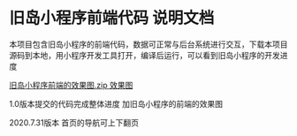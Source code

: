 # 旧岛小程序前端代码 说明文档


本项目包含旧岛小程序的前端代码，数据可正常与后台系统进行交互，下载本项目源码到本地，用小程序开发工具打开，编译后运行，可以看到旧岛小程序的开发进度

[旧岛小程序前端的效果图.zip 效果图](https://github.com/Xiao01/old_island/blob/master/旧岛小程序前端的效果图.zip)

1.0版本提交的代码完成整体进度
加旧岛小程序的前端的效果图

2020.7.31版本
首页的导航可上下翻页
